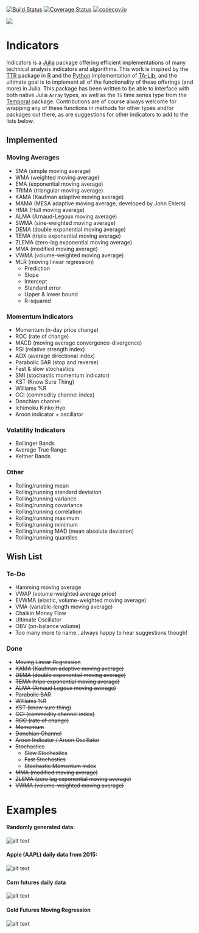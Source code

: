 [![Build Status](https://travis-ci.org/dysonance/Indicators.jl.svg?branch=master)](https://travis-ci.org/dysonance/Indicators.jl)
[![Coverage Status](https://coveralls.io/repos/dysonance/Indicators.jl/badge.svg?branch=master&service=github)](https://coveralls.io/github/dysonance/Indicators.jl?branch=master)
[![codecov.io](http://codecov.io/github/dysonance/Indicators.jl/coverage.svg?branch=master)](http://codecov.io/github/dysonance/Indicators.jl?branch=master)

[![](https://img.shields.io/badge/docs-latest-blue.svg)](https://dysonance.github.io/Indicators.jl/latest)

# Indicators

Indicators is a [Julia](https://julialang.org) package offering efficient implementations of many technical analysis indicators and algorithms. This work is inspired by the [TTR](https://github.com/joshuaulrich/TTR) package in [R](https://www.r-project.org/) and the [Python](https://www.python.org/) implementation of [TA-Lib](https://github.com/mrjbq7/ta-lib), and the ultimate goal is to implement all of the functionality of these offerings (and more) in Julia. This package has been written to be able to interface with both native Julia `Array` types, as well as the `TS` time series type from the [Temporal](https://github.com/dysonance/Temporal.jl) package. Contributions are of course always welcome for wrapping any of these functions in methods for other types and/or packages out there, as are suggestions for other indicators to add to the lists below.

## Implemented
### Moving Averages
- SMA (simple moving average)
- WMA (weighted moving average)
- EMA (exponential moving average)
- TRIMA (triangular moving average)
- KAMA (Kaufman adaptive moving average)
- MAMA (MESA adaptive moving average, developed by John Ehlers)
- HMA (Hull moving average)
- ALMA (Arnaud-Legoux moving average)
- SWMA (sine-weighted moving average)
- DEMA (double exponential moving average)
- TEMA (triple exponential moving average)
- ZLEMA (zero-lag exponential moving average)
- MMA (modified moving average)
- VWMA (volume-weighted moving average)
- MLR (moving linear regression)
    - Prediction
    - Slope
    - Intercept
    - Standard error
    - Upper & lower bound
    - R-squared

### Momentum Indicators
- Momentum (n-day price change)
- ROC (rate of change)
- MACD (moving average convergence-divergence)
- RSI (relative strength index)
- ADX (average directional index)
- Parabolic SAR (stop and reverse)
- Fast & slow stochastics
- SMI (stochastic momentum indicator)
- KST (Know Sure Thing)
- Williams %R
- CCI (commodity channel index)
- Donchian channel
- Ichimoku Kinko Hyo
- Aroon indicator + oscillator

### Volatility Indicators
- Bollinger Bands
- Average True Range
- Keltner Bands

### Other
- Rolling/running mean
- Rolling/running standard deviation
- Rolling/running variance
- Rolling/running covariance
- Rolling/running correlation
- Rolling/running maximum
- Rolling/running minimum
- Rolling/running MAD (mean absolute deviation)
- Rolling/running quantiles


## Wish List
### To-Do
- Hamming moving average
- VWAP (volume-weighted average price)
- EVWMA (elastic, volume-weighted moving average)
- VMA (variable-length moving average)
- Chaikin Money Flow
- Ultimate Oscillator
- OBV (on-balance volume)
- Too many more to name...always happy to hear suggestions though!

### Done
- ~~Moving Linear Regression~~
- ~~KAMA (Kaufman adaptive moving average)~~
- ~~DEMA (double exponential moving average)~~
- ~~TEMA (tripe exponential moving average)~~
- ~~ALMA (Arnaud Legoux moving average)~~
- ~~Parabolic SAR~~
- ~~Williams %R~~
- ~~KST (know sure thing)~~
- ~~CCI (commodity channel index)~~
- ~~ROC (rate of change)~~
- ~~Momentum~~
- ~~Donchian Channel~~
- ~~Aroon Indicator / Aroon Oscillator~~
- ~~Stochastics~~
  - ~~Slow Stochastics~~
  - ~~Fast Stochastics~~
  - ~~Stochastic Momentum Index~~
- ~~MMA (modified moving average)~~
- ~~ZLEMA (zero lag exponential moving average)~~
- ~~VWMA (volume-weighted moving average)~~

# Examples
#### Randomly generated data:
![alt text](https://raw.githubusercontent.com/dysonance/Indicators.jl/master/examples/example1.png "Example 1")

#### Apple (AAPL) daily data from 2015:
![alt text](https://raw.githubusercontent.com/dysonance/Indicators.jl/master/examples/example2.png "Example 2")

#### Corn futures daily data
![alt text](https://raw.githubusercontent.com/dysonance/Indicators.jl/master/examples/example3.png "Example 3")

#### Gold Futures Moving Regression
![alt text](https://raw.githubusercontent.com/dysonance/Indicators.jl/master/examples/example4.png "Example 4")

